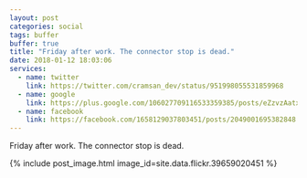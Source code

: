 ```yaml
---
layout: post
categories: social
tags: buffer
buffer: true
title: "Friday after work. The connector stop is dead."
date: 2018-01-12 18:03:06
services: 
  - name: twitter
    link: https://twitter.com/cramsan_dev/status/951998055531859968
  - name: google
    link: https://plus.google.com/106027709116533359385/posts/eZzvzAatxRM
  - name: facebook
    link: https://facebook.com/1658129037803451/posts/2049001695382848
---
```


Friday after work. The connector stop is dead.

{% include post_image.html image_id=site.data.flickr.39659020451 %}
